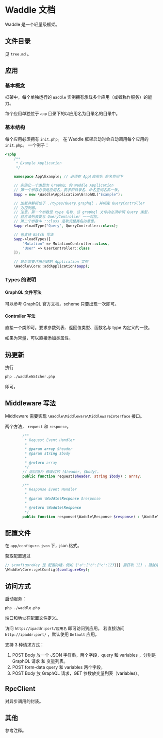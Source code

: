 # Waddle 文档

Waddle 是一个轻量级框架。

## 文件目录

见 `tree.md` 。

## 应用

### 基本概念

框架中，每个单独运行的 `Waddle` 实例拥有承载多个应用（或者称作服务）的能力。

每个应用单独位于 `app` 目录下的以应用名为目录名的目录中。

### 基本结构

每个应用必须拥有 `init.php`。
在 Waddle 框架启动时会自动调用每个应用的 `init.php`。
一个例子：

```php
<?php
    /**
     * Example Application
     */

    namespace App\Example; // 必须在 App\应用名 命名空间下

    // 实例化一个类型为 GraphQL 的 Waddle Application
    // 第一个参数必须是应用名，要求和目录名、命名空间名称一致。
    $app = new \Waddle\Application\GraphQL("Example");

    // 加载并解析位于 ./types/Query.graphql ，并绑定 QueryController
    // 为控制器。
    // 注意，第一个参数是 type 名称，该 graphql 文件内必须申明 Query 类型，
    // 且方法列表要与 QueryController 一一对应。
    // 第二个参数中 ::class 是取完整类名的意思。
    $app->loadType("Query", QueryController::class);

    // 也支持 Batch 写法
    $app->loadTypes([
        "Mutation" => MutationController::class,
        "User" => UserController::class
    ]);
    
    // 最后需要注册创建的 Application 实例
    \Waddle\Core::addApplication($app);

```

### Types 的说明

#### GraphQL 文件写法

可以参考 GraphQL 官方文档。scheme 只要出现一次即可。

#### Controller 写法

直接一个类即可。要求参数列表、返回值类型、函数名与 type 内定义的一致。

如果为常量，可以直接添加类属性。

## 热更新

执行

```bash
php ./waddleWatcher.php
```

即可。

## Middleware 写法

Middleware 需要实现 `\Waddle\Middleware\MiddlewareInterface` 接口。

两个方法， `request` 和 `response`。

```php
        /**
         * Request Event Handler
         *
         * @param array $header
         * @param string $body
         *
         * @return array
         */
        // 返回值为 修改过的 [$header, $body]。
        public function request($header, string $body) : array;

        /**
         * Response Event Handler
         *
         * @param \Waddle\Response $response
         *
         * @return \Waddle\Response
         */
        public function response(\Waddle\Response $response) : \Waddle\Response;
```

## 配置文件

在 `app/configure.json` 下，json 格式。

获取配置通过

```php
// $configureKey 是 配置的建，例如 {"a":{"b":{"c":123}}} 要获取 123 ，键就是 "a.b.c"。
\Waddle\Core::getConfig($configureKey);
```

## 访问方式

启动服务：

```bash
php ./waddle.php
```

端口和地址在配置文件定义。

访问 `http://ipaddr:port/应用名` 即可访问到应用。
若直接访问 `http://ipaddr:port/` ，默认使用 `Default` 应用。

支持 3 种请求方式：

1. POST Body 放一个 JSON 字符串，两个字段，query 和 variables ，分别是 GraphQL 请求 和 变量列表。
2. POST form-data query 和 variables 两个字段。
3. POST Body 放 GraphQL 请求，GET 参数放变量列表（variables）。

## RpcClient

对异步调用的封装。

## 其他

参考注释。